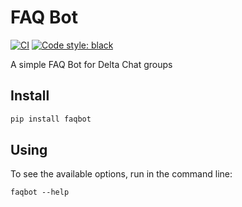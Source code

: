 # FAQ Bot

[![CI](https://github.com/adbenitez/faqbot/actions/workflows/python-ci.yml/badge.svg)](https://github.com/adbenitez/faqbot/actions/workflows/python-ci.yml)
[![Code style: black](https://img.shields.io/badge/code%20style-black-000000.svg)](https://github.com/psf/black)

A simple FAQ Bot for Delta Chat groups

## Install

```sh
pip install faqbot
```

## Using

To see the available options, run in the command line:

```
faqbot --help
```
